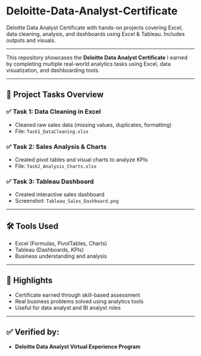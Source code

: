 # Deloitte-Data-Analyst-Certificate
Deloitte Data Analyst Certificate with hands-on projects covering Excel, data cleaning, analysis, and dashboards using Excel &amp; Tableau. Includes outputs and visuals.

---

This repository showcases the **Deloitte Data Analyst Certificate** I earned by completing multiple real-world analytics tasks using Excel, data visualization, and dashboarding tools.

---

## 📂 Project Tasks Overview

### ✅ Task 1: Data Cleaning in Excel
- Cleaned raw sales data (missing values, duplicates, formatting)
- File: `Task1_DataCleaning.xlsx`

### ✅ Task 2: Sales Analysis & Charts
- Created pivot tables and visual charts to analyze KPIs
- File: `Task2_Analysis_Charts.xlsx`

### ✅ Task 3: Tableau Dashboard
- Created interactive sales dashboard
- Screenshot: `Tableau_Sales_Dashboard.png`

---

## 🛠 Tools Used

- Excel (Formulas, PivotTables, Charts)
- Tableau (Dashboards, KPIs)
- Business understanding and analysis

---

## 📌 Highlights

- Certificate earned through skill-based assessment
- Real business problems solved using analytics tools
- Useful for data analyst and BI analyst roles

---

## ✅ Verified by:
- **Deloitte Data Analyst Virtual Experience Program**
